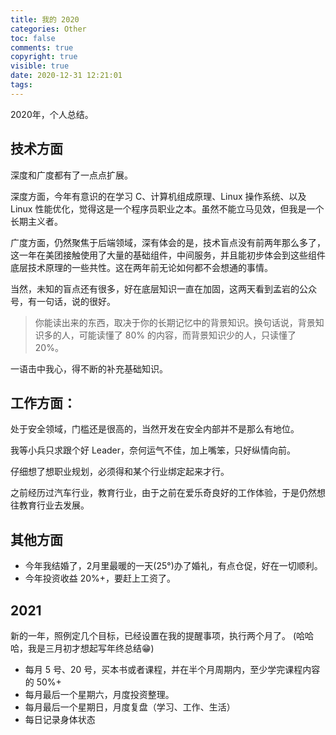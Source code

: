 ```yaml
---
title: 我的 2020
categories: Other
toc: false
comments: true
copyright: true
visible: true
date: 2020-12-31 12:21:01
tags:
---
```


2020年，个人总结。

<!--more-->

## 技术方面

深度和广度都有了一点点扩展。

深度方面，今年有意识的在学习 C、计算机组成原理、Linux 操作系统、以及 Linux 性能优化，觉得这是一个程序员职业之本。虽然不能立马见效，但我是一个长期主义者。

广度方面，仍然聚焦于后端领域，深有体会的是，技术盲点没有前两年那么多了，这一年在美团接触使用了大量的基础组件，中间服务，并且能初步体会到这些组件底层技术原理的一些共性。这在两年前无论如何都不会想通的事情。

当然，未知的盲点还有很多，好在底层知识一直在加固，这两天看到孟岩的公众号，有一句话，说的很好。

> 你能读出来的东西，取决于你的长期记忆中的背景知识。换句话说，背景知识多的人，可能读懂了 80% 的内容，而背景知识少的人，只读懂了 20%。


一语击中我心，得不断的补充基础知识。


## 工作方面：

处于安全领域，门槛还是很高的，当然开发在安全内部并不是那么有地位。

我等小兵只求跟个好 Leader，奈何运气不佳，加上嘴笨，只好纵情向前。

仔细想了想职业规划，必须得和某个行业绑定起来才行。

之前经历过汽车行业，教育行业，由于之前在爱乐奇良好的工作体验，于是仍然想往教育行业去发展。


## 其他方面

- 今年我结婚了，2月里最暖的一天(25°)办了婚礼，有点仓促，好在一切顺利。
- 今年投资收益 20%+，要赶上工资了。


## 2021

新的一年，照例定几个目标，已经设置在我的提醒事项，执行两个月了。
(哈哈哈，我是三月初才想起写年终总结😁)

- 每月 5 号、20 号，买本书或者课程，并在半个月周期内，至少学完课程内容的 50%+
- 每月最后一个星期六，月度投资整理。
- 每月最后一个星期日，月度复盘（学习、工作、生活）
- 每日记录身体状态


